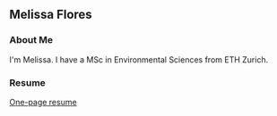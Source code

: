 ## Melissa Flores

### About Me

I'm Melissa. I have a MSc in Environmental Sciences from ETH Zurich. 

### Resume

<a href="mflores.github.io/pdfs/Cultural Vistas Melissa Flores Resume.pdf" target="_blank">One-page resume</a>

<object data="mflores.github.io/pdfs/Cultural Vistas Melissa Flores Resume.pdf" width="1000" height="1000" type='application/pdf'></object>


